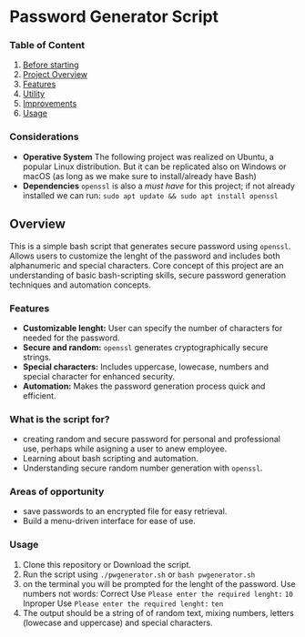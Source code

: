 # Password Generator Script
### Table of Content
1. [Before starting](#considerations)
2. [Project Overview](#overview)
3. [Features](#features)
4. [Utility](#what-is-the-script-for)
5. [Improvements](#areas-of-opportunity)
6. [Usage](#usage)

### Considerations
- **Operative System** The following project was realized on Ubuntu, a popular Linux distribution. But it can be replicated also on Windows or macOS (as long as we make sure to install/already have Bash)
- **Dependencies** `openssl` is also a *must have* for this project; if not already installed we can run:
    `sudo apt update && sudo apt install openssl`

## Overview
This is a simple bash script that generates secure password using `openssl`.
Allows users to customize the lenght of the password and includes both alphanumeric and special characters.
Core concept of this project are an understanding of basic bash-scripting skills, secure password generation techniques and automation concepts.

### Features
- **Customizable lenght:** User can specify the number of characters for needed for the password.
- **Secure and random:** `openssl` generates cryptographically secure strings.
- **Special characters:** Includes uppercase, lowecase, numbers and special character for enhanced security.
- **Automation:** Makes the password generation process quick and efficient.
### What is the script for?
- creating random and secure password for personal and professional use, perhaps while asigning a user to anew employee.
- Learning about bash scripting and automation.
- Understanding secure random number generation with `openssl`.
### Areas of opportunity
- save passwords to an encrypted file for easy retrieval.
- Build a menu-driven interface for ease of use.
### Usage
1. Clone this repository or Download the script.
2. Run the script using 
    `./pwgenerator.sh`
    or
    `bash pwgenerator.sh`
3. on the terminal you will be prompted for the lenght of the password. Use numbers not words:
    Correct Use
    `Please enter the required lenght:`
    `10`
    Inproper Use
    `Please enter the required lenght:`
    `ten`
4. The output should be a string of of random text, mixing numbers, letters (lowecase and uppercase) and special characters.